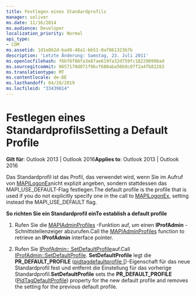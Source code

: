 ```yaml
---
title: Festlegen eines Standardprofils
manager: soliver
ms.date: 11/16/2014
ms.audience: Developer
localization_priority: Normal
api_type:
- COM
ms.assetid: 1d1e862d-ba49-48a1-bb51-0af861323b7b
description: 'Letzte Änderung: Samstag, 23. Juli 2011'
ms.openlocfilehash: f6bf8f88fa3e87ae619fa32d759fc182290998ad
ms.sourcegitcommit: 8657170d071f9bcf680aba50b9c07f2a4fb82283
ms.translationtype: MT
ms.contentlocale: de-DE
ms.lasthandoff: 04/28/2019
ms.locfileid: "33439814"
---
```

# <a name="setting-a-default-profile"></a><span data-ttu-id="da02a-103">Festlegen eines Standardprofils</span><span class="sxs-lookup"><span data-stu-id="da02a-103">Setting a Default Profile</span></span>

  
  
<span data-ttu-id="da02a-104">**Gilt für**: Outlook 2013 | Outlook 2016</span><span class="sxs-lookup"><span data-stu-id="da02a-104">**Applies to**: Outlook 2013 | Outlook 2016</span></span> 
  
<span data-ttu-id="da02a-105">Das Standardprofil ist das Profil, das verwendet wird, wenn Sie im Aufruf von [MAPILogonEx](mapilogonex.md)nicht explizit angeben, sondern stattdessen das MAPI_USE_DEFAULT-Flag festlegen.</span><span class="sxs-lookup"><span data-stu-id="da02a-105">The default profile is the profile that is used if you do not explicitly specify one in the call to [MAPILogonEx](mapilogonex.md), setting instead the MAPI_USE_DEFAULT flag.</span></span>
  
 <span data-ttu-id="da02a-106">**So richten Sie ein Standardprofil ein**</span><span class="sxs-lookup"><span data-stu-id="da02a-106">**To establish a default profile**</span></span>
  
1. <span data-ttu-id="da02a-107">Rufen Sie die [MAPIAdminProfiles](mapiadminprofiles.md) -Funktion auf, um einen **IProfAdmin** -Schnittstellenzeiger abzurufen.</span><span class="sxs-lookup"><span data-stu-id="da02a-107">Call the [MAPIAdminProfiles](mapiadminprofiles.md) function to retrieve an **IProfAdmin** interface pointer.</span></span> 
    
2. <span data-ttu-id="da02a-108">Rufen Sie [IProfAdmin:: SetDefaultProfile](iprofadmin-setdefaultprofile.md)auf.</span><span class="sxs-lookup"><span data-stu-id="da02a-108">Call [IProfAdmin::SetDefaultProfile](iprofadmin-setdefaultprofile.md).</span></span> <span data-ttu-id="da02a-109">**SetDefaultProfile** legt die **PR_DEFAULT_PROFILE** ([pidtagdefaultprofile (](pidtagdefaultprofile-canonical-property.md))-Eigenschaft für das neue Standardprofil fest und entfernt die Einstellung für das vorherige Standardprofil.</span><span class="sxs-lookup"><span data-stu-id="da02a-109">**SetDefaultProfile** sets the **PR_DEFAULT_PROFILE** ([PidTagDefaultProfile](pidtagdefaultprofile-canonical-property.md)) property for the new default profile and removes the setting for the previous default profile.</span></span>
    

